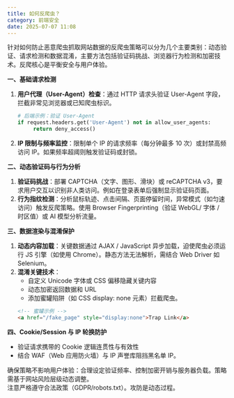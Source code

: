 ```yaml
---
title: 如何反爬虫？
category: 前端安全
date: 2025-07-07 11:08
---
```

针对如何防止恶意爬虫抓取网站数据的反爬虫策略可以分为几个主要类别：动态验证、请求检测和数据混淆，主要方法包括验证码挑战、浏览器行为检测和加密技术。反爬核心是平衡安全与用户体验。  

**一、基础请求检测**  
1. **用户代理（User-Agent）检查**：通过 HTTP 请求头验证 User-Agent 字段，拦截非常见浏览器或已知爬虫标识。  
   ```python
   # 后端示例：验证 User-Agent
   if request.headers.get('User-Agent') not in allow_user_agents:
        return deny_access()
   ```  
2. **IP 限制与频率监控**：限制单个 IP 的请求频率（每分钟最多 10 次）或封禁高频访问 IP。如果频率超阈则触发验证码或封锁。  

**二、动态验证码与行为分析**  
1. **验证码挑战**：部署 CAPTCHA（文字、图形、滑块）或 reCAPTCHA v3，要求用户交互以识别非人类访问。例如在登录表单后强制显示验证码页面。  
2. **行为指纹检测**：分析鼠标轨迹、点击间隔、页面停留时间，异常模式（如匀速访问）触发反爬策略。使用 Browser Fingerprinting（验证 WebGL/ 字体 / 时区值）或 AI 模型分析流量。  

**三、数据渲染与混淆保护**  
1. **动态内容加载**：关键数据通过 AJAX / JavaScript 异步加载，迫使爬虫必须运行 JS 引擎（如使用 Chrome）。静态方法无法解析，需结合 Web Driver 如 Selenium。  
2. **混淆关键技术**：  
   - 自定义 Unicode 字体或 CSS 偏移隐藏关键内容  
   - 动态加密返回数据和 URL  
   - 添加蜜罐陷阱（如 CSS display: none 元素）拦截爬虫。  
   ```html
   <!-- 蜜罐示例 -->
   <a href="/fake_page" style="display:none">Trap Link</a>
   ```  

**四、Cookie/Session 与 IP 轮换防护**  
- 验证请求携带的 Cookie 逻辑连贯性与有效性  
- 结合 WAF（Web 应用防火墙）与 IP 声誉库阻挡黑名单 IP。  

确保策略不影响用户体验：合理设定验证频率、控制加密开销与服务器负载。策略需基于网站风险层级动态调整。  
注意严格遵守合法政策（GDPR/robots.txt）。攻防是动态过程。
